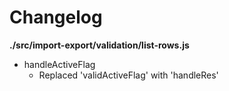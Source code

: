 # Changelog

**./src/import-export/validation/list-rows.js**
* handleActiveFlag
	* Replaced 'validActiveFlag' with 'handleRes'
